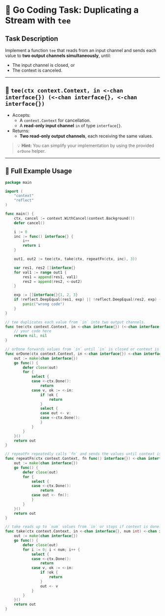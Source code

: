 # 🔀 Go Coding Task: Duplicating a Stream with `tee`

## Task Description

Implement a function `tee` that reads from an input channel and sends each value to **two output channels simultaneously**, until:

- The input channel is closed, or
- The context is canceled.

---

## 🔧 `tee(ctx context.Context, in <-chan interface{}) (<-chan interface{}, <-chan interface{})`

- Accepts:
  - A `context.Context` for cancellation.
  - A **read-only input channel** `in` of type `interface{}`.
- Returns:
  - **Two read-only output channels**, each receiving the same values.

> 💡 **Hint:** You can simplify your implementation by using the provided `orDone` helper.

---

## 🧩 Full Example Usage

```go
package main

import (
	"context"
	"reflect"
)

func main() {
	ctx, cancel := context.WithCancel(context.Background())
	defer cancel()

	i := 0
	inc := func() interface{} {
		i++
		return i
	}

	out1, out2 := tee(ctx, take(ctx, repeatFn(ctx, inc), 3))

	var res1, res2 []interface{}
	for val1 := range out1 {
		res1 = append(res1, val1)
		res2 = append(res2, <-out2)
	}

	exp := []interface{}{1, 2, 3}
	if !reflect.DeepEqual(res1, exp) || !reflect.DeepEqual(res2, exp) {
		panic("wrong code")
	}
}

// tee duplicates each value from `in` into two output channels.
func tee(ctx context.Context, in <-chan interface{}) (<-chan interface{}, <-chan interface{}) {
	// your code here
	return nil, nil
}

// orDone forwards values from `in` until `in` is closed or context is done.
func orDone(ctx context.Context, in <-chan interface{}) <-chan interface{} {
	out := make(chan interface{})
	go func() {
		defer close(out)
		for {
			select {
			case <-ctx.Done():
				return
			case v, ok := <-in:
				if !ok {
					return
				}
				select {
				case out <- v:
				case <-ctx.Done():
				}
			}
		}
	}()
	return out
}

// repeatFn repeatedly calls `fn` and sends the values until context is done.
func repeatFn(ctx context.Context, fn func() interface{}) <-chan interface{} {
	out := make(chan interface{})
	go func() {
		defer close(out)
		for {
			select {
			case <-ctx.Done():
				return
			case out <- fn():
			}
		}
	}()
	return out
}

// take reads up to `num` values from `in` or stops if context is done.
func take(ctx context.Context, in <-chan interface{}, num int) <-chan interface{} {
	out := make(chan interface{})
	go func() {
		defer close(out)
		for i := 0; i < num; i++ {
			select {
			case <-ctx.Done():
				return
			case v, ok := <-in:
				if !ok {
					return
				}
				out <- v
			}
		}
	}()
	return out
}
```

